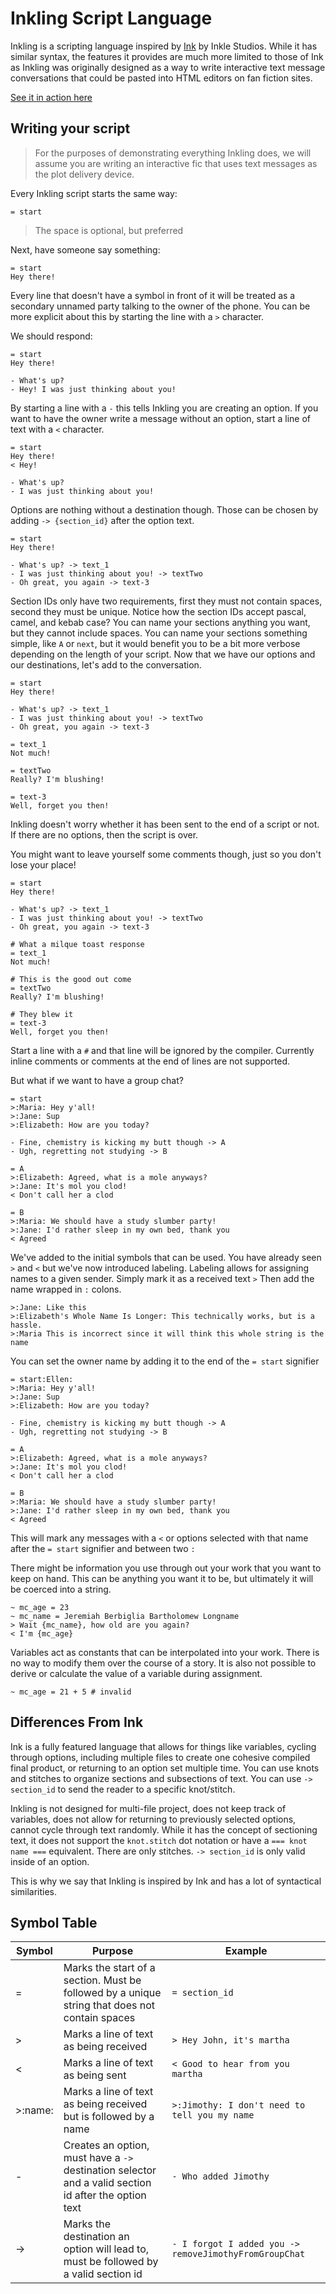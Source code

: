 # Inkling Script Language

Inkling is a scripting language inspired by [Ink](https://www.inklestudios.com/ink/) by Inkle Studios. While it has similar syntax, the features it provides are much more limited to those of Ink as Inkling was originally designed as a way to write interactive text message conversations that could be pasted into HTML editors on fan fiction sites.

[See it in action here](https://codepen.io/gingerchew/pen/myJNaZM/91484ea1b7bfed643b4683753950177e)

## Writing your script

> For the purposes of demonstrating everything Inkling does, we will assume you are writing an interactive fic that uses text messages as the plot delivery device.

Every Inkling script starts the same way:

```
= start
```

> The space is optional, but preferred

Next, have someone say something:

```
= start
Hey there!
```

Every line that doesn't have a symbol in front of it will be treated as a secondary unnamed party talking to the owner of the phone. You can be more explicit about this by starting the line with a `>` character.

We should respond:

```
= start
Hey there!

- What's up?
- Hey! I was just thinking about you!
```

By starting a line with a `-` this tells Inkling you are creating an option. If you want to have the owner write a message without an option, start a line of text with a `<` character.

```
= start
Hey there!
< Hey!

- What's up?
- I was just thinking about you!
```
Options are nothing without a destination though. Those can be chosen by adding `-> {section_id}` after the option text.

```
= start
Hey there!

- What's up? -> text_1
- I was just thinking about you! -> textTwo
- Oh great, you again -> text-3
```

Section IDs only have two requirements, first they must not contain spaces, second they must be unique.
Notice how the section IDs accept pascal, camel, and kebab case? You can name your sections anything you want, but they cannot include spaces. You can name your sections something simple, like `A` or `next`, but it would benefit you to be a bit more verbose depending on the length of your script. Now that we have our options and our destinations, let's add to the conversation.

```
= start
Hey there!

- What's up? -> text_1
- I was just thinking about you! -> textTwo
- Oh great, you again -> text-3

= text_1
Not much!

= textTwo
Really? I'm blushing!

= text-3
Well, forget you then!
```

Inkling doesn't worry whether it has been sent to the end of a script or not. If there are no options, then the script is over.

You might want to leave yourself some comments though, just so you don't lose your place!

```
= start
Hey there!

- What's up? -> text_1
- I was just thinking about you! -> textTwo
- Oh great, you again -> text-3

# What a milque toast response
= text_1
Not much!

# This is the good out come
= textTwo
Really? I'm blushing!

# They blew it
= text-3
Well, forget you then!
```

Start a line with a `#` and that line will be ignored by the compiler. Currently inline comments or comments at the end of lines are not supported.

But what if we want to have a group chat?

```
= start
>:Maria: Hey y'all!
>:Jane: Sup
>:Elizabeth: How are you today?

- Fine, chemistry is kicking my butt though -> A
- Ugh, regretting not studying -> B

= A
>:Elizabeth: Agreed, what is a mole anyways?
>:Jane: It's mol you clod!
< Don't call her a clod

= B
>:Maria: We should have a study slumber party!
>:Jane: I'd rather sleep in my own bed, thank you
< Agreed
```

We've added to the initial symbols that can be used. You have already seen `>` and `<` but we've now introduced labeling. Labeling allows for assigning names to a given sender. Simply mark it as a received text `>` Then add the name wrapped in `:` colons.

```
>:Jane: Like this
>:Elizabeth's Whole Name Is Longer: This technically works, but is a hassle.
>:Maria This is incorrect since it will think this whole string is the name
```

You can set the owner name by adding it to the end of the `= start` signifier

```
= start:Ellen:
>:Maria: Hey y'all!
>:Jane: Sup
>:Elizabeth: How are you today?

- Fine, chemistry is kicking my butt though -> A
- Ugh, regretting not studying -> B

= A
>:Elizabeth: Agreed, what is a mole anyways?
>:Jane: It's mol you clod!
< Don't call her a clod

= B
>:Maria: We should have a study slumber party!
>:Jane: I'd rather sleep in my own bed, thank you
< Agreed
```
This will mark any messages with a `<` or options selected with that name after the `= start` signifier and between two `:`

There might be information you use through out your work that you want to keep on hand. This can be anything you want it to be, but ultimately it will be coerced into a string.

```
~ mc_age = 23
~ mc_name = Jeremiah Berbiglia Bartholomew Longname
> Wait {mc_name}, how old are you again?
< I'm {mc_age}
```

Variables act as constants that can be interpolated into your work. There is no way to modify them over the course of a story. It is also not possible to derive or calculate the value of a variable during assignment.

```
~ mc_age = 21 + 5 # invalid
```

## Differences From Ink

Ink is a fully featured language that allows for things like variables, cycling through options, including multiple files to create one cohesive compiled final product, or returning to an option set multiple time. You can use knots and stitches to organize sections and subsections of text. You can use `-> section_id` to send the reader to a specific knot/stitch.

Inkling is not designed for multi-file project, does not keep track of variables, does not allow for returning to previously selected options, cannot cycle through text randomly. While it has the concept of sectioning text, it does not support the `knot.stitch` dot notation or have a `=== knot name ===` equivalent. There are only stitches. `-> section_id` is only valid inside of an option.

This is why we say that Inkling is inspired by Ink and has a lot of syntactical similarities.

## Symbol Table

| Symbol | Purpose                                                                                               | Example                                                |
|--------|-------------------------------------------------------------------------------------------------------|--------------------------------------------------------|
| =      | Marks the start of a section. Must be followed by a unique string that does not contain spaces        | `= section_id`                                         |
| >      | Marks a line of text as being received                                                                | `> Hey John, it's martha`                              |
| <      | Marks a line of text as being sent                                                                    | `< Good to hear from you martha`                       |
| >:name:     | Marks a line of text as being received but is followed by a name                                      | `>:Jimothy: I don't need to tell you my name`           |
| -      | Creates an option, must have a `->` destination selector and a valid section id after the option text | `- Who added Jimothy`            |
| ->     | Marks the destination an option will lead to, must be followed by a valid section id                  | `- I forgot I added you -> removeJimothyFromGroupChat` |